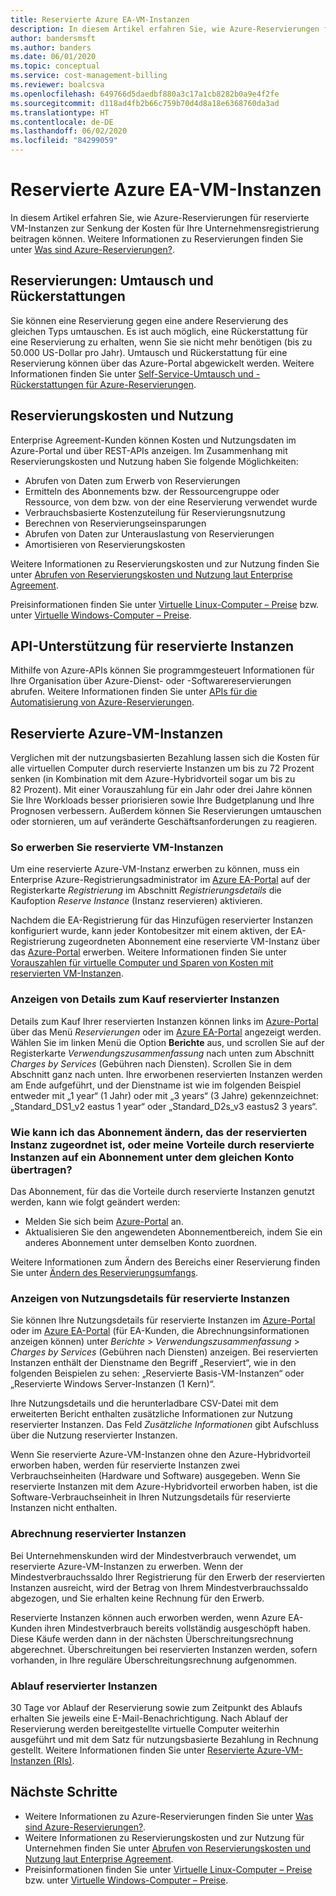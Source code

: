 ```yaml
---
title: Reservierte Azure EA-VM-Instanzen
description: In diesem Artikel erfahren Sie, wie Azure-Reservierungen für reservierte VM-Instanzen zur Senkung der Kosten für Ihre Unternehmensregistrierung beitragen können.
author: bandersmsft
ms.author: banders
ms.date: 06/01/2020
ms.topic: conceptual
ms.service: cost-management-billing
ms.reviewer: boalcsva
ms.openlocfilehash: 649766d5daedbf880a3c17a1cb8282b0a9e4f2fe
ms.sourcegitcommit: d118ad4fb2b66c759b70d4d8a18e6368760da3ad
ms.translationtype: HT
ms.contentlocale: de-DE
ms.lasthandoff: 06/02/2020
ms.locfileid: "84299059"
---
```

# <a name="azure-ea-vm-reserved-instances"></a>Reservierte Azure EA-VM-Instanzen

In diesem Artikel erfahren Sie, wie Azure-Reservierungen für reservierte VM-Instanzen zur Senkung der Kosten für Ihre Unternehmensregistrierung beitragen können. Weitere Informationen zu Reservierungen finden Sie unter [Was sind Azure-Reservierungen?](../reservations/save-compute-costs-reservations.md).

## <a name="reservation-exchanges-and-refunds"></a>Reservierungen: Umtausch und Rückerstattungen

Sie können eine Reservierung gegen eine andere Reservierung des gleichen Typs umtauschen. Es ist auch möglich, eine Rückerstattung für eine Reservierung zu erhalten, wenn Sie sie nicht mehr benötigen (bis zu 50.000 US-Dollar pro Jahr). Umtausch und Rückerstattung für eine Reservierung können über das Azure-Portal abgewickelt werden. Weitere Informationen finden Sie unter [Self-Service-Umtausch und -Rückerstattungen für Azure-Reservierungen](../reservations/exchange-and-refund-azure-reservations.md).

## <a name="reservation-costs-and-usage"></a>Reservierungskosten und Nutzung

Enterprise Agreement-Kunden können Kosten und Nutzungsdaten im Azure-Portal und über REST-APIs anzeigen. Im Zusammenhang mit Reservierungskosten und Nutzung haben Sie folgende Möglichkeiten:

- Abrufen von Daten zum Erwerb von Reservierungen
- Ermitteln des Abonnements bzw. der Ressourcengruppe oder Ressource, von dem bzw. von der eine Reservierung verwendet wurde
- Verbrauchsbasierte Kostenzuteilung für Reservierungsnutzung
- Berechnen von Reservierungseinsparungen
- Abrufen von Daten zur Unterauslastung von Reservierungen
- Amortisieren von Reservierungskosten

Weitere Informationen zu Reservierungskosten und zur Nutzung finden Sie unter [Abrufen von Reservierungskosten und Nutzung laut Enterprise Agreement](../reservations/understand-reserved-instance-usage-ea.md).

Preisinformationen finden Sie unter [Virtuelle Linux-Computer – Preise](https://azure.microsoft.com/pricing/details/virtual-machines/linux/) bzw. unter [Virtuelle Windows-Computer – Preise](https://azure.microsoft.com/pricing/details/virtual-machines/windows/).

## <a name="reserved-instances-api-support"></a>API-Unterstützung für reservierte Instanzen

Mithilfe von Azure-APIs können Sie programmgesteuert Informationen für Ihre Organisation über Azure-Dienst- oder -Softwarereservierungen abrufen. Weitere Informationen finden Sie unter [APIs für die Automatisierung von Azure-Reservierungen](../reservations/reservation-apis.md).

## <a name="azure-reserved-virtual-machine-instances"></a>Reservierte Azure-VM-Instanzen

Verglichen mit der nutzungsbasierten Bezahlung lassen sich die Kosten für alle virtuellen Computer durch reservierte Instanzen um bis zu 72 Prozent senken (in Kombination mit dem Azure-Hybridvorteil sogar um bis zu 82 Prozent). Mit einer Vorauszahlung für ein Jahr oder drei Jahre können Sie Ihre Workloads besser priorisieren sowie Ihre Budgetplanung und Ihre Prognosen verbessern. Außerdem können Sie Reservierungen umtauschen oder stornieren, um auf veränderte Geschäftsanforderungen zu reagieren.

### <a name="how-to-buy-reserved-virtual-machine-instances"></a>So erwerben Sie reservierte VM-Instanzen

Um eine reservierte Azure-VM-Instanz erwerben zu können, muss ein Enterprise Azure-Registrierungsadministrator im [Azure EA-Portal](https://ea.azure.com/) auf der Registerkarte _Registrierung_ im Abschnitt _Registrierungsdetails_ die Kaufoption _Reserve Instance_ (Instanz reservieren) aktivieren.

Nachdem die EA-Registrierung für das Hinzufügen reservierter Instanzen konfiguriert wurde, kann jeder Kontobesitzer mit einem aktiven, der EA-Registrierung zugeordneten Abonnement eine reservierte VM-Instanz über das [Azure-Portal](https://aka.ms/reservations) erwerben. Weitere Informationen finden Sie unter [Vorauszahlen für virtuelle Computer und Sparen von Kosten mit reservierten VM-Instanzen](https://go.microsoft.com/fwlink/?linkid=861721).

### <a name="how-to-view-reserved-instance-purchase-details"></a>Anzeigen von Details zum Kauf reservierter Instanzen

Details zum Kauf Ihrer reservierten Instanzen können links im [Azure-Portal](https://aka.ms/reservations) über das Menü _Reservierungen_ oder im [Azure EA-Portal](https://ea.azure.com/) angezeigt werden. Wählen Sie im linken Menü die Option **Berichte** aus, und scrollen Sie auf der Registerkarte _Verwendungszusammenfassung_ nach unten zum Abschnitt _Charges by Services_ (Gebühren nach Diensten). Scrollen Sie in dem Abschnitt ganz nach unten. Ihre erworbenen reservierten Instanzen werden am Ende aufgeführt, und der Dienstname ist wie im folgenden Beispiel entweder mit „1 year“ (1 Jahr) oder mit „3 years“ (3 Jahre) gekennzeichnet: „Standard_DS1_v2 eastus 1 year“ oder „Standard_D2s_v3 eastus2 3 years“.

### <a name="how-can-i-change-the-subscription-associated-with-reserved-instance-or-transfer-my-reserved-instance-benefits-to-a-subscription-under-the-same-account"></a>Wie kann ich das Abonnement ändern, das der reservierten Instanz zugeordnet ist, oder meine Vorteile durch reservierte Instanzen auf ein Abonnement unter dem gleichen Konto übertragen?

Das Abonnement, für das die Vorteile durch reservierte Instanzen genutzt werden, kann wie folgt geändert werden:

- Melden Sie sich beim [Azure-Portal](https://aka.ms/reservations) an.
- Aktualisieren Sie den angewendeten Abonnementbereich, indem Sie ein anderes Abonnement unter demselben Konto zuordnen.

Weitere Informationen zum Ändern des Bereichs einer Reservierung finden Sie unter [Ändern des Reservierungsumfangs](../reservations/manage-reserved-vm-instance.md#change-the-reservation-scope).

### <a name="how-to-view-reserved-instance-usage-details"></a>Anzeigen von Nutzungsdetails für reservierte Instanzen

Sie können Ihre Nutzungsdetails für reservierte Instanzen im [Azure-Portal](https://aka.ms/reservations) oder im [Azure EA-Portal](https://ea.azure.com/) (für EA-Kunden, die Abrechnungsinformationen anzeigen können) unter _Berichte_ > _Verwendungszusammenfassung_ > _Charges by Services_ (Gebühren nach Diensten) anzeigen. Bei reservierten Instanzen enthält der Dienstname den Begriff „Reserviert“, wie in den folgenden Beispielen zu sehen: „Reservierte Basis-VM-Instanzen“ oder „Reservierte Windows Server-Instanzen (1 Kern)“.

Ihre Nutzungsdetails und die herunterladbare CSV-Datei mit dem erweiterten Bericht enthalten zusätzliche Informationen zur Nutzung reservierter Instanzen. Das Feld _Zusätzliche Informationen_ gibt Aufschluss über die Nutzung reservierter Instanzen.

Wenn Sie reservierte Azure-VM-Instanzen ohne den Azure-Hybridvorteil erworben haben, werden für reservierte Instanzen zwei Verbrauchseinheiten (Hardware und Software) ausgegeben. Wenn Sie reservierte Instanzen mit dem Azure-Hybridvorteil erworben haben, ist die Software-Verbrauchseinheit in Ihren Nutzungsdetails für reservierte Instanzen nicht enthalten.

### <a name="reserved-instance-billing"></a>Abrechnung reservierter Instanzen

Bei Unternehmenskunden wird der Mindestverbrauch verwendet, um reservierte Azure-VM-Instanzen zu erwerben. Wenn der Mindestverbrauchssaldo Ihrer Registrierung für den Erwerb der reservierten Instanzen ausreicht, wird der Betrag von Ihrem Mindestverbrauchssaldo abgezogen, und Sie erhalten keine Rechnung für den Erwerb.

Reservierte Instanzen können auch erworben werden, wenn Azure EA-Kunden ihren Mindestverbrauch bereits vollständig ausgeschöpft haben. Diese Käufe werden dann in der nächsten Überschreitungsrechnung abgerechnet. Überschreitungen bei reservierten Instanzen werden, sofern vorhanden, in Ihre reguläre Überschreitungsrechnung aufgenommen.

### <a name="reserved-instance-expiration"></a>Ablauf reservierter Instanzen

30 Tage vor Ablauf der Reservierung sowie zum Zeitpunkt des Ablaufs erhalten Sie jeweils eine E-Mail-Benachrichtigung. Nach Ablauf der Reservierung werden bereitgestellte virtuelle Computer weiterhin ausgeführt und mit dem Satz für nutzungsbasierte Bezahlung in Rechnung gestellt. Weitere Informationen finden Sie unter [Reservierte Azure-VM-Instanzen (RIs)](https://azure.microsoft.com/pricing/reserved-vm-instances/).

## <a name="next-steps"></a>Nächste Schritte
- Weitere Informationen zu Azure-Reservierungen finden Sie unter [Was sind Azure-Reservierungen?](../reservations/save-compute-costs-reservations.md).
- Weitere Informationen zu Reservierungskosten und zur Nutzung für Unternehmen finden Sie unter [Abrufen von Reservierungskosten und Nutzung laut Enterprise Agreement](../reservations/understand-reserved-instance-usage-ea.md).
- Preisinformationen finden Sie unter [Virtuelle Linux-Computer – Preise](https://azure.microsoft.com/pricing/details/virtual-machines/linux/) bzw. unter [Virtuelle Windows-Computer – Preise](https://azure.microsoft.com/pricing/details/virtual-machines/windows/).
